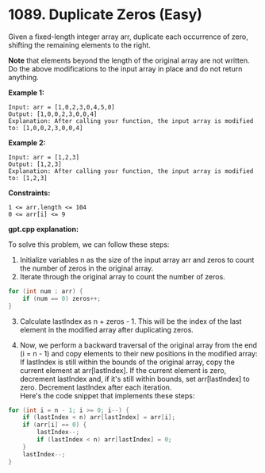 # 1089. Duplicate Zeros (Easy)

Given a fixed-length integer array arr, duplicate each occurrence of zero, shifting the remaining elements to the right.

**Note** that elements beyond the length of the original array are not written. Do the above modifications to the input array in place and do not return anything.

**Example 1:**
```
Input: arr = [1,0,2,3,0,4,5,0]
Output: [1,0,0,2,3,0,0,4]
Explanation: After calling your function, the input array is modified to: [1,0,0,2,3,0,0,4]
```
**Example 2:**
```
Input: arr = [1,2,3]
Output: [1,2,3]
Explanation: After calling your function, the input array is modified to: [1,2,3]
```

**Constraints:**
```
1 <= arr.length <= 104
0 <= arr[i] <= 9
```

**gpt.cpp explanation:**

To solve this problem, we can follow these steps: <br>

1. Initialize variables n as the size of the input array arr and zeros to count the number of zeros in the original array.
2. Iterate through the original array to count the number of zeros.
```cpp
for (int num : arr) {
    if (num == 0) zeros++;
}
```
3. Calculate lastIndex as n + zeros - 1. This will be the index of the last element in the modified array after duplicating zeros.

4. Now, we perform a backward traversal of the original array from the end (i = n - 1) and copy elements to their new positions in the modified array: If lastIndex is still within the bounds of the original array, copy the current element at arr[lastIndex]. If the current element is zero, decrement lastIndex and, if it's still within bounds, set arr[lastIndex] to zero. Decrement lastIndex after each iteration.<br>
Here's the code snippet that implements these steps:
```cpp
for (int i = n - 1; i >= 0; i--) {
    if (lastIndex < n) arr[lastIndex] = arr[i];
    if (arr[i] == 0) {
        lastIndex--;
        if (lastIndex < n) arr[lastIndex] = 0;
    }
    lastIndex--;
}
```
